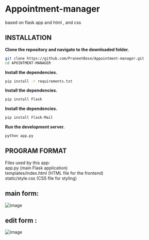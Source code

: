 # Appointment-manager

based on flask app and html , and css

INSTALLATION 
----------

<!-- Bad 
**Python 3.8 or higher is required**
<div class="p-4 overflow-y-auto"><code class="!whitespace-pre hljs language-bash">pip install Flask Flask-Mail
</code></div>
**To install the library , you can just run the following command:**

**Create a folder for your project and navigate to it in the terminal.**
<div class="p-4 overflow-y-auto"><code class="!whitespace-pre hljs language-bash"><span class="hljs-built_in">mkdir</span> flask_appointment_manager
<span class="hljs-built_in">cd</span> flask_appointment_manager
</code></div>
-->

**Clone the repository and navigate to the downloaded folder.**
```bash
git clone https://github.com/PraneetBose/Appointment-manager.git
cd APOINTMENT-MANAGER
```

**Install the dependencies.**
```bash
pip install -r requirements.txt
```
**Install the dependencies.**
```bash
pip install Flask
```

**Install the dependencies.**
```bash
pip install Flask-Mail
```

**Run the development server.**
```bash
python app.py
```



PROGRAM FORMAT 
--------------
Files used by this app:<br>
app.py (main Flask application)<br>
templates/index.html (HTML file for the frontend)<br>
static/style.css (CSS file for styling)<br>

main form:
----------
![image](https://github.com/PraneetBose/APOINTMENT-MANAGER/assets/94593299/c805df0a-6359-45d5-9bdb-26fca43d2320)

edit form :
---------
![image](https://github.com/PraneetBose/APOINTMENT-MANAGER/assets/94593299/3ff88b49-38ea-4d2d-8553-120997a5e349)

